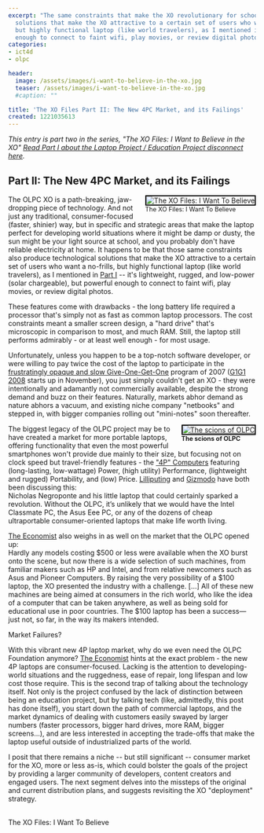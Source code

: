 ```yaml
---
excerpt: "The same constraints that make the XO revolutionary for schools also produce technological
  solutions that make the XO attractive to a certain set of users who want a no-frills,
  but highly functional laptop (like world travelers), as I mentioned in <a href=\"https://www.joncamfield.com/blog/2008.09/i_want_to_believe.html\">Part I</a> -- it's lightweight, rugged, and low-power (solar chargeable), but powerful
  enough to connect to faint wifi, play movies, or review digital photos.</p>\r\n"
categories:
- ict4d
- olpc

header:
  image: /assets/images/i-want-to-believe-in-the-xo.jpg
  teaser: /assets/images/i-want-to-believe-in-the-xo.jpg
  #caption: ""

title: 'The XO Files Part II: The New 4PC Market, and its Failings'
created: 1221035613
---
```

<p><em>This entry is part two in the series, "The XO Files: I Want to Believe in the XO" <a href="https://www.joncamfield.com/blog/2008.09/i_want_to_believe.html">Read Part I about the Laptop Project / Education Project disconnect here</a>.</em></p>

<h2>Part II: The New 4PC Market, and its Failings</h2>
<p><div style="float: right; margin-left: 10px; margin-bottom: 10px;"><img alt="The XO Files: I Want To Believe" src="https://joncamfield.com//images/xo-files-i-want-to-believe_sm.jpg" style="border: 2px solid black;"><br><span style="font-size: 0.9em; margin-top: 0px;">The XO Files: I Want To Believe</span></div> The OLPC XO is a path-breaking, jaw-dropping piece of technology.  And not just any traditional, consumer-focused (faster, shinier) way, but in specific and strategic areas that make the laptop perfect for developing world situations where it might be damp or dusty, the sun might be your light source at school, and you probably don't have reliable electricity at home.  It happens to be that those same constraints also produce technological solutions that make the XO attractive to a certain set of users who want a no-frills, but highly functional laptop (like world travelers), as I mentioned in <a href="https://www.joncamfield.com/blog/2008.09/i_want_to_believe.html">Part I</a> -- it's lightweight, rugged, and low-power (solar chargeable), but powerful enough to connect to faint wifi, play movies, or review digital photos.</p>
<!--break-->
<p>These features come with drawbacks - the long battery life required a processor that's simply not as fast as common laptop processors.  The cost constraints meant a smaller screen design, a "hard drive" that's microscopic in comparison to most, and much RAM.  Still, the laptop still performs admirably - or at least well enough - for most usage.</p>

<p>Unfortunately, unless you happen to be a top-notch software developer, or were willing to pay twice the cost of the laptop to participate in the <a href="https://www.olpcnews.com/sales_talk/g1g1/g1g0_olpc_donors_waiting_for_xo_laptops.html">frustratingly opaque and slow Give-One-Get-One</a> program of 2007 (<a href="https://www.olpcnews.com/sales_talk/g1g1/">G1G1 2008</a> starts up in November), you just simply couldn't get an XO - they were intentionally and adamantly not commercially available, despite the strong demand and buzz on their features. Naturally, markets abhor demand as nature abhors a vacuum, and existing niche company "netbooks" and stepped in, with bigger companies rolling out "mini-notes" soon thereafter.</p>

<div style="float: right; margin-left: 10px; margin-bottom: 10px;"><a href="https://gizmodo.com/5043089/olpc-origin-bittersweet-success-and-future-of-the-xo-laptop"><img alt="The scions of OLPC" src="https://www.olpcnews.com/images/olpc-et-al.jpg" style="border: 2px solid rgb(0, 0, 0);"></a><br><span style="font-size: 0.9em; margin-top: 0px;"><b>The scions of OLPC</b></span></div>

<p>The biggest legacy of the OLPC project may be to have created a market for more portable laptops, offering functionality that even the most powerful smartphones won't provide due mainly to their size, but focusing not on clock speed but travel-friendly features - the <a href="https://www.olpcnews.com/sales_talk/competition/rise_of_4p_computing_solutions.html">"4P" Computers</a> featuring (long-lasting, low-wattage) Power, (high utility) Performance, (lightweight and rugged) Portability, and (low) Price.  <a href="https://www.liliputing.com/2008/08/gizmodo-how-the-olpc-didnt-conquer-the-world-but-did-change-it.html" target="_blank">Lilliputing</a> and <a href="https://gizmodo.com/5043089/olpc-origin-bittersweet-success-and-future-of-the-xo-laptop" target="_blank">Gizmodo</a> have both been discussing this:<br />
Nicholas Negroponte and his little laptop that could certainly sparked a revolution. Without the OLPC, it’s unlikely that we would have the Intel Classmate PC, the Asus Eee PC, or any of the dozens of cheap ultraportable consumer-oriented laptops that make life worth living.</p>

<p><a href="https://www.economist.com/displayStory.cfm?story_id=11482468&CFID=8457119&CFTOKEN=54423051" target="_blank">The Economist</a> also weighs in as well on the market that the OLPC opened up:<br />
Hardly any models costing $500 or less were available when the XO burst onto the scene, but now there is a wide selection of such machines, from familiar makers such as HP and Intel, and from relative newcomers such as Asus and Pioneer Computers. By raising the very possibility of a $100 laptop, the XO presented the industry with a challenge.  [...] All of these new machines are being aimed at consumers in the rich world, who like the idea of a computer that can be taken anywhere, as well as being sold for educational use in poor countries. The $100 laptop has been a success—just not, so far, in the way its makers intended.</p>

Market Failures?

<p>With this vibrant new 4P laptop market, why do we even need the OLPC Foundation anymore?  <a href="https://www.economist.com/displayStory.cfm?story_id=11482468&CFID=8457119&CFTOKEN=54423051" target="_blank">The Economist</a> hints at the exact problem - the new 4P laptops are consumer-focused.  Lacking is the attention to developing-world situations and the ruggedness, ease of repair, long lifespan and low cost those require.  This is the second trap of talking about the technology itself.  Not only is the project confused by the lack of distinction between being an education project, but by talking tech (like, admittedly, this post has done itself), you start down the path of commercial laptops, and the market dynamics of dealing with customers easily swayed by larger numbers (faster processors, bigger hard drives, more RAM, bigger screens...), and are less interested in accepting the trade-offs that make the laptop useful outside of industrialized parts of the world.</p>

<p>I posit that there remains a niche -- but still significant -- consumer market for the XO, more or less as-is, which could bolster the goals of the project by providing a larger community of developers, content creators and engaged users.  The next segment delves into the missteps of the original and current distribution plans, and suggests revisiting the XO "deployment" strategy.</p>

<br>The XO Files: I Want To Believe
